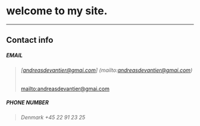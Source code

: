 # welcome to my site.

---

## **Contact info**

##### **EMAIL**
> ###### [andreasdevantier@gmai.com] (mailto:andreasdevantier@gmai.com)
> <a href="mailto:andreasdevantier/@gmai.com">mailto:andreasdevantier@gmai.com</a>



##### **PHONE NUMBER**
> ###### Denmark +45 22 91 23 25

